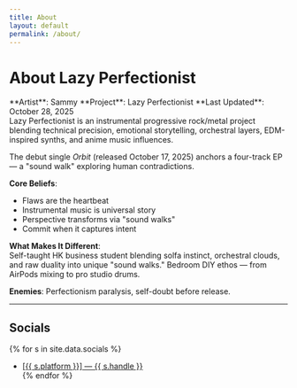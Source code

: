 ```yaml
---
title: About
layout: default
permalink: /about/
---
```


# About Lazy Perfectionist
<div data-aos="fade-right">**Artist**: Sammy  
**Project**: Lazy Perfectionist  
**Last Updated**: October 28, 2025</div>

<div data-aos="fade-left">Lazy Perfectionist is an instrumental progressive rock/metal project blending technical precision, emotional storytelling, orchestral layers, EDM-inspired synths, and anime music influences.</div>

The debut single *Orbit* (released October 17, 2025) anchors a four-track EP — a "sound walk" exploring human contradictions.

**Core Beliefs**:  
- Flaws are the heartbeat  
- Instrumental music is universal story  
- Perspective transforms via "sound walks"  
- Commit when it captures intent

**What Makes It Different**:  
Self-taught HK business student blending solfa instinct, orchestral clouds, and raw duality into unique "sound walks." Bedroom DIY ethos — from AirPods mixing to pro studio drums.

**Enemies**: Perfectionism paralysis, self-doubt before release.

---

## Socials
{% for s in site.data.socials %}
- <a class="social-link" href="{{ s.url }}" data-aos="flip-left">[{{ s.platform }}] — {{ s.handle }}</a>  
{% endfor %}